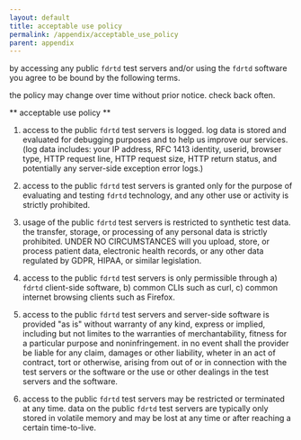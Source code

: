 ```yaml
---
layout: default
title: acceptable use policy
permalink: /appendix/acceptable_use_policy
parent: appendix
---
```


by accessing any public `fdrtd` test servers and/or using
the `fdrtd` software you agree to be bound by the following terms.

the policy may change over time without prior notice.
check back often.

** acceptable use policy **

1. access to the public `fdrtd` test servers is logged.
   log data is stored and evaluated for debugging purposes
   and to help us improve our services. (log data includes:
   your IP address, RFC 1413 identity, userid, browser type,
   HTTP request line, HTTP request size, HTTP return status,
   and potentially any server-side exception error logs.)

1. access to the public `fdrtd` test servers is granted only
   for the purpose of evaluating and testing `fdrtd` technology,
   and any other use or activity is strictly prohibited.

1. usage of the public `fdrtd` test servers is restricted to synthetic test data.
   the transfer, storage, or processing of any personal data is strictly prohibited.
   UNDER NO CIRCUMSTANCES will you upload, store, or process patient data, electronic
   health records, or any other data regulated by GDPR, HIPAA, or similar legislation.

1. access to the public `fdrtd` test servers is only permissible through
   a) `fdrtd` client-side software, b) common CLIs
   such as curl, c) common internet browsing clients
   such as Firefox.

1. access to the public `fdrtd` test servers and server-side software
   is provided "as is" without warranty of any kind,
   express or implied, including but not limites to the warranties of
   merchantability, fitness for a particular purpose and noninfringement.
   in no event shall the provider be liable for any claim, damages or
   other liability, wheter in an act of contract, tort or otherwise,
   arising from out of or in connection with the test servers or the software
   or the use or other dealings in the test servers and the software.

1. access to the public `fdrtd` test servers may be restricted or terminated at any time.
   data on the public `fdrtd` test servers are typically only stored in volatile
   memory and may be lost at any time or after reaching a certain time-to-live.
